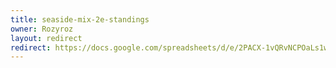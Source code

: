 ```yaml
---
title: seaside-mix-2e-standings
owner: Rozyroz
layout: redirect
redirect: https://docs.google.com/spreadsheets/d/e/2PACX-1vQRvNCPOaLs1wrYXgI3O_3nI1qMVenql4zl95u3dtOYOtWt1sBb3AobrVr8q1976dW2K2aJNGkq38re/pubhtml
---
```

